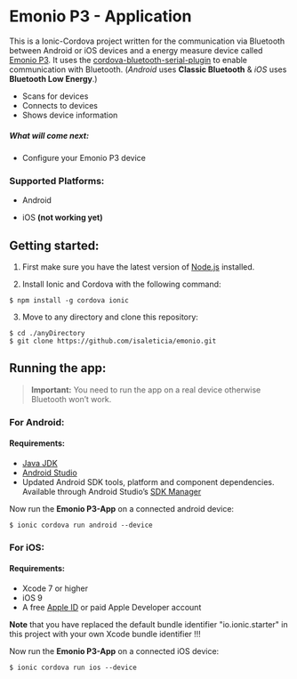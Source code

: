 # Emonio P3 - Application

This is a Ionic-Cordova project written for the communication via Bluetooth between Android or iOS devices and a energy measure device 
called [Emonio P3](https://https://www.emonio.de).
It uses the [cordova-bluetooth-serial-plugin](https://github.com/don/BluetoothSerial) to enable communication with Bluetooth.
(*Android* uses **Classic Bluetooth** & *iOS* uses **Bluetooth Low Energy**.)

- Scans for devices 
- Connects to devices 
- Shows device information 

##### What will come next:

- Configure your Emonio P3 device 


### Supported Platforms:

- Android 

- iOS **(not working yet)**

## Getting started: 

1. First make sure you have the latest version of [Node.js](https://nodejs.org/en/) installed.

2. Install Ionic and Cordova with the following command:

```
$ npm install -g cordova ionic
```
3. Move to any directory and clone this repository:

```
$ cd ./anyDirectory
$ git clone https://github.com/isaleticia/emonio.git
```

## Running the app:

> **Important:** You need to run the app on a real device otherwise Bluetooth won’t work. 

### For Android:

#### Requirements:
- [Java JDK](https://www.oracle.com/technetwork/java/javase/downloads/index-jsp-138363.html)
- [Android Studio](https://developer.android.com/studio/)
- Updated Android SDK tools, platform and component dependencies. Available through Android Studio’s [SDK Manager](https://developer.android.com/studio/intro/update)

Now run the **Emonio P3-App** on a connected android device:

```
$ ionic cordova run android --device 
```

### For iOS:

#### Requirements:

- Xcode 7 or higher 
- iOS 9
- A free [Apple ID](https://appleid.apple.com/#!&page=signin) or paid Apple Developer account

**Note** that you have replaced the default bundle identifier "io.ionic.starter" in this project with your own Xcode bundle identifier !!!

Now run the **Emonio P3-App** on a connected iOS device:

```
$ ionic cordova run ios --device
```




